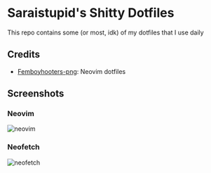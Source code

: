 # Saraistupid's Shitty Dotfiles
This repo contains some (or most, idk) of my dotfiles that I use daily


## Credits
   - [Femboyhooters-png](https://github.com/Femboyhooters-png): Neovim dotfiles


## Screenshots
### Neovim
![neovim](https://cdn.discordapp.com/attachments/661717317889163285/839861880231034961/unknown.png)
### Neofetch
![neofetch](https://cdn.discordapp.com/attachments/661717317889163285/839861938346655764/unknown.png)


